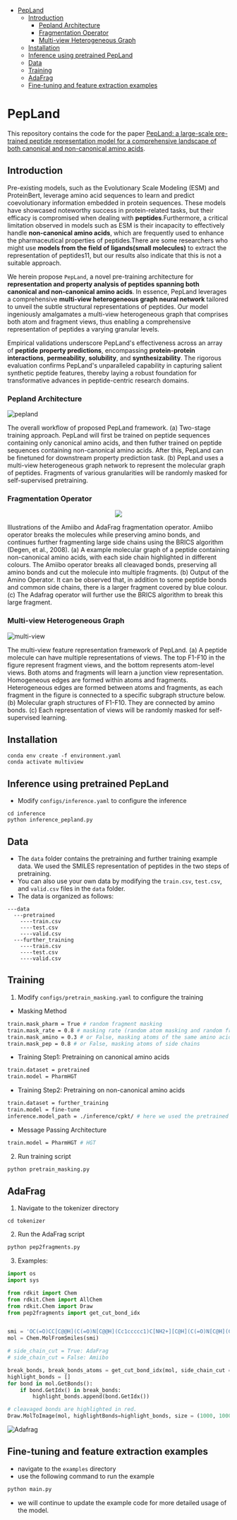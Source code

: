 - [PepLand](#pepland)
  - [Introduction](#introduction)
    - [Pepland Architecture](#pepland-architecture)
    - [Fragmentation Operator](#fragmentation-operator)
    - [Multi-view Heterogeneous Graph](#multi-view-heterogeneous-graph)
  - [Installation](#installation)
  - [Inference using pretrained PepLand](#inference-using-pretrained-pepland)
  - [Data](#data)
  - [Training](#training)
  - [AdaFrag](#adafrag)
  - [Fine-tuning and feature extraction examples](#fine-tuning-and-feature-extraction-examples)

# PepLand

This repository contains the code for the paper [PepLand: a large-scale pre-trained peptide representation model for a comprehensive landscape of both canonical and non-canonical amino acids](https://arxiv.org/abs/2311.04419).

## Introduction

Pre-existing models, such as the Evolutionary Scale Modeling (ESM) and ProteinBert, leverage amino acid sequences to learn and predict coevolutionary information embedded in protein sequences. These models have showcased noteworthy success in protein-related tasks, but their efficacy is compromised when dealing with **peptides**.Furthermore, a critical limitation observed in models such as ESM is their incapacity to effectively handle **non-canonical amino acids**, which are frequently used to enhance the pharmaceutical properties of peptides.There are some researchers who might use **models from the field of ligands(small molecules)** to extract the representation of peptides11, but our results also indicate that this is not a suitable approach.

We herein propose `PepLand`, a novel pre-training architecture for **representation and property analysis of peptides spanning both canonical and non-canonical amino acids**. In essence, PepLand leverages a comprehensive **multi-view heterogeneous graph neural network** tailored to unveil the subtle structural representations of peptides. Our model ingeniously amalgamates a multi-view heterogeneous graph that comprises both atom and fragment views, thus enabling a comprehensive representation of peptides a varying granular levels.

Empirical validations underscore PepLand's effectiveness across an array of **peptide property predictions**, encompassing **protein-protein interactions**, **permeability**, **solubility**, and **synthesizability**. The rigorous evaluation confirms PepLand's unparalleled capability in capturing salient synthetic peptide features, thereby laying a robust foundation for transformative advances in peptide-centric research domains.

### Pepland Architecture

![pepland](./doc/arch.png)

The overall workflow of proposed PepLand framework. (a) Two-stage training approach. PepLand will first be trained on peptide sequences containing only canonical amino acids, and then futher trained on peptide sequences containing non-canonical amino acids. After this, PepLand can be finetuned for downstream property prediction task. (b) PepLand uses a multi-view heterogeneous graph network to represent the molecular graph of peptides. Fragments of various granularities will be randomly masked for self-supervised pretraining.

### Fragmentation Operator

<p align="center">
  <img src="./doc/fragmentation.png" />
</p>

Illustrations of the Amiibo and AdaFrag fragmentation operator. Amiibo operator breaks the molecules while preserving amino bonds, and continues further fragmenting large side chains using the BRICS algorithm (Degen, et al., 2008). (a) A example molecular graph of a peptide containing non-canonical amino acids, with each side chain highlighted in different colours. The Amiibo operator breaks all cleavaged bonds, preserving all amino bonds and cut the molecule into multiple fragments. (b) Output of the Amino Operator. It can be observed that, in addition to some peptide bonds and common side chains, there is a larger fragment covered by blue colour. (c) The Adafrag operator will further use the BRICS algorithm to break this large fragment.

### Multi-view Heterogeneous Graph

![multi-view](./doc/multi-view.png)

The multi-view feature representation framework of PepLand. (a) A peptide molecule can have multiple representations of views. The top F1-F10 in the figure represent fragment views, and the bottom represents atom-level views. Both atoms and fragments will learn a junction view representation. Homogeneous edges are formed within atoms and fragments. Heterogeneous edges are formed between atoms and fragments, as each fragment in the figure is connected to a specific subgraph structure below. (b) Molecular graph structures of F1-F10. They are connected by amino bonds. (c) Each representation of views will be randomly masked for self-supervised learning.

## Installation

```shell
conda env create -f environment.yaml
conda activate multiview
```

## Inference using pretrained PepLand

- Modify `configs/inference.yaml` to configure the inference

```
cd inference 
python inference_pepland.py
```

## Data 

- The `data` folder contains the pretraining and further training example data. We used the SMILES representation of peptides in the two steps of pretraining.  
- You can also use your own data by modifying the `train.csv`, `test.csv`, and `valid.csv` files in the `data` folder.
- The data is organized as follows:

```
---data
  ---pretrained
    ----train.csv
    ----test.csv
    ----valid.csv
  ---further_training
    ----train.csv
    ----test.csv
    ----valid.csv
```


## Training

1. Modify `configs/pretrain_masking.yaml` to configure the training

- Masking Method

```bash
train.mask_pharm = True # random fragment masking
train.mask_rate = 0.8 # masking rate (random atom masking and random fragment masking)
train.mask_amino = 0.3 # or False, masking atoms of the same amino acid.
train.mask_pep = 0.8 # or False, masking atoms of side chains 
```

- Training Step1: Pretraining on canonical amino acids

```bash
train.dataset = pretrained
train.model = PharmHGT
```

- Training Step2: Pretraining on non-canonical amino acids

```bash
train.dataset = further_training
train.model = fine-tune
inference.model_path = ./inference/cpkt/ # here we used the pretrained cpkt as an exmaple output of first training step
```

- Message Passing Architecture

```bash
train.model = PharmHGT # HGT
```

2. Run training script

```bash
python pretrain_masking.py
```

## AdaFrag

1. Navigate to the tokenizer directory

```
cd tokenizer
```

2. Run the AdaFrag script

```bash
python pep2fragments.py
```

3. Examples:

```python
import os
import sys

from rdkit import Chem
from rdkit.Chem import AllChem
from rdkit.Chem import Draw
from pep2fragments import get_cut_bond_idx


smi = 'OC(=O)CC[C@@H](C(=O)N[C@@H](Cc1ccccc1)C[NH2+][C@H](C(=O)N[C@H](C(=O)N[C@H](C(=O)O)CCC(=O)O)CCC[NH+]=C(N)N)Cc1ccccc1)NC(=O)[C@H]([C@H](O)C)NC(=O)[C@H]1[NH2+]CCC1'
mol = Chem.MolFromSmiles(smi)

# side_chain_cut = True: AdaFrag 
# side_chain_cut = False: Amiibo

break_bonds, break_bonds_atoms = get_cut_bond_idx(mol, side_chain_cut = True)
highlight_bonds = []
for bond in mol.GetBonds():
    if bond.GetIdx() in break_bonds:
        highlight_bonds.append(bond.GetIdx())

# cleavaged bonds are highlighted in red.
Draw.MolToImage(mol, highlightBonds=highlight_bonds, size = (1000, 1000))
```

![Adafrag](./doc/Adafrag.png)


## Fine-tuning and feature extraction examples 

- navigate to the `examples` directory
- use the following command to run the example
```bash
python main.py
```
- we will continue to update the example code for more detailed usage of the model.